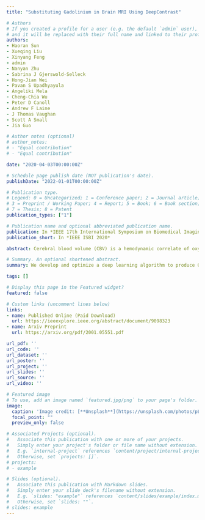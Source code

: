 ```yaml
---
title: "Substituting Gadolinium in Brain MRI Using DeepContrast"

# Authors
# If you created a profile for a user (e.g. the default `admin` user), write the username (folder name) here 
# and it will be replaced with their full name and linked to their profile.
authors:
- Haoran Sun
- Xueqing Liu
- Xinyang Feng
- admin
- Nanyan Zhu
- Sabrina J Gjerswold-Selleck
- Hong-Jian Wei
- Pavan S Upadhyayula
- Angeliki Mela
- Cheng-Chia Wu
- Peter D Canoll
- Andrew F Laine
- J Thomas Vaughan
- Scott A Small
- Jia Guo

# Author notes (optional)
# author_notes:
# - "Equal contribution"
# - "Equal contribution"

date: "2020-04-03T00:00:00Z"

# Schedule page publish date (NOT publication's date).
publishDate: "2022-01-01T00:00:00Z"

# Publication type.
# Legend: 0 = Uncategorized; 1 = Conference paper; 2 = Journal article;
# 3 = Preprint / Working Paper; 4 = Report; 5 = Book; 6 = Book section;
# 7 = Thesis; 8 = Patent
publication_types: ["1"]

# Publication name and optional abbreviated publication name.
publication: In *IEEE 17th International Symposium on Biomedical Imaging (ISBI)*
publication_short: In *IEEE ISBI 2020*

abstract: Cerebral blood volume (CBV) is a hemodynamic correlate of oxygen metabolism and reflects brain activity and function. High-resolution CBV maps can be generated using the steady-state gadoliniumenhanced MRI technique. Such technique requires an intravenous injection of exogenous gadolinium based contrast agent (GBCA) and recent studies suggest that the GBCA can accumulate in the brain after frequent use. We hypothesize that endogenous sources of contrast might exist within the most conventional and commonly acquired structural MRI, potentially obviating the need for exogenous contrast. Here, we test this hypothesis by developing and optimizing a deep learning algorithm, which we call DeepContrast, in mice. We find that DeepContrast performs equally well as exogenous GBCA in mapping CBV of the normal brain tissue and enhancing glioblastoma. Together, these studies validate our hypothesis that a deep learning approach can potentially replace the need for GBCAs in brain MRI.

# Summary. An optional shortened abstract.
summary: We develop and optimize a deep learning algorithm to produce Gd contrast in mouse brain MRI directly from a single non-contrast structural MRI.

tags: []

# Display this page in the Featured widget?
featured: false

# Custom links (uncomment lines below)
links:
- name: Published Online (Paid Download)
  url: https://ieeexplore.ieee.org/abstract/document/9098323
- name: Arxiv Preprint
  url: https://arxiv.org/pdf/2001.05551.pdf

url_pdf: ''
url_code: ''
url_dataset: ''
url_poster: ''
url_project: ''
url_slides: ''
url_source: ''
url_video: ''

# Featured image
# To use, add an image named `featured.jpg/png` to your page's folder. 
image:
  caption: 'Image credit: [**Unsplash**](https://unsplash.com/photos/pLCdAaMFLTE)'
  focal_point: ""
  preview_only: false

# Associated Projects (optional).
#   Associate this publication with one or more of your projects.
#   Simply enter your project's folder or file name without extension.
#   E.g. `internal-project` references `content/project/internal-project/index.md`.
#   Otherwise, set `projects: []`.
# projects:
# - example

# Slides (optional).
#   Associate this publication with Markdown slides.
#   Simply enter your slide deck's filename without extension.
#   E.g. `slides: "example"` references `content/slides/example/index.md`.
#   Otherwise, set `slides: ""`.
# slides: example
---
```


<!-- {{% callout note %}}
Click the *Cite* button above to demo the feature to enable visitors to import publication metadata into their reference management software.
{{% /callout %}}

{{% callout note %}}
Create your slides in Markdown - click the *Slides* button to check out the example.
{{% /callout %}} -->

<!-- Supplementary notes can be added here, including [code, math, and images](https://wowchemy.com/docs/writing-markdown-latex/). -->
